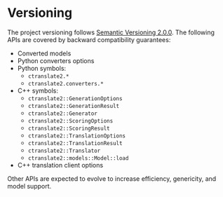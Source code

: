 # Versioning

The project versioning follows [Semantic Versioning 2.0.0](https://semver.org/). The following APIs are covered by backward compatibility guarantees:

* Converted models
* Python converters options
* Python symbols:
  * `ctranslate2.*`
  * `ctranslate2.converters.*`
* C++ symbols:
  * `ctranslate2::GenerationOptions`
  * `ctranslate2::GenerationResult`
  * `ctranslate2::Generator`
  * `ctranslate2::ScoringOptions`
  * `ctranslate2::ScoringResult`
  * `ctranslate2::TranslationOptions`
  * `ctranslate2::TranslationResult`
  * `ctranslate2::Translator`
  * `ctranslate2::models::Model::load`
* C++ translation client options

Other APIs are expected to evolve to increase efficiency, genericity, and model support.

